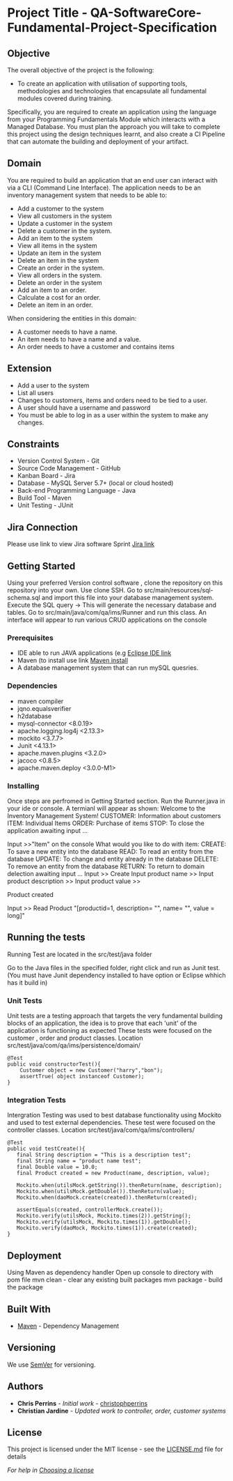 # Project Title -  QA-SoftwareCore-Fundamental-Project-Specification

## Objective

The overall objective of the project is the following:

  * To create an application with utilisation of supporting tools, methodologies and technologies that encapsulate all fundamental modules covered during training.

Specifically, you are required to create an application using the language from your Programming Fundamentals Module which interacts with a Managed Database.
You must plan the approach you will take to complete this project using the design techniques learnt, and also create a CI Pipeline that can automate the building and deployment of your artifact.

## Domain
You are required to build an application that an end user can interact with via a CLI (Command Line Interface).
The application needs to be an inventory management system that needs to be able to:

* Add a customer to the system
* View all customers in the system
* Update a customer in the system
* Delete a customer in the system.
* Add an item to the system
* View all items in the system
* Update an item in the system
* Delete an item in the system
* Create an order in the system.
* View all orders in the system.
* Delete an order in the system
* Add an item to an order.
* Calculate a cost for an order.
* Delete an item in an order.

When considering the entities in this domain:
* A customer needs to have a name.
* An item needs to have a name and a value.
* An order needs to have a customer and contains items

## Extension
* Add a user to the system
* List all users
* Changes to customers, items and orders need to be tied to a user.
* A user should have a username and password
* You must be able to log in as a user within the system to make any changes.

## Constraints
* Version Control System - Git
* Source Code Management - GitHub
* Kanban Board - Jira
* Database - MySQL Server 5.7+ (local or cloud hosted)
* Back-end Programming Language - Java
* Build Tool - Maven
* Unit Testing - JUnit

## Jira Connection

Please use link to view Jira software Sprint
[Jira link](https://chrissjard-1995.atlassian.net/jira/software/projects/SCFPS/boards/4)

## Getting Started

Using your preferred Version control software , clone the repository on this repository into your own. Use clone SSH.
Go to src/main/resources/sql-schema.sql and import this file into your database management system. Execute the SQL query -> This will generate the necessary database and tables.
Go to src/main/java/com/qa/ims/Runner and run this class.
An interface will appear to run various CRUD applications on the console

### Prerequisites

* IDE able to run JAVA applications (e.g [Eclipse IDE link](https://www.eclipse.org/downloads/)
* Maven (to install use link [Maven install](https://maven.apache.org/install.html)
* A database management system that can run mySQL quesries. 

### Dependencies
* maven compiler
* jqno.equalsverifier
* h2database
* mysql-connector <8.0.19>
* apache.logging.log4j <2.13.3>
* mockito <3.7.7>
* Junit <4.13.1>
* apache.maven.plugins <3.2.0>
* jacoco <0.8.5>
* apache.maven.deploy <3.0.0-M1>

### Installing

Once steps are perfromed in Getting Started section.
Run the Runner.java in your ide or console.
A termianl will appear as shown:
Welcome to the Inventory Management System!
CUSTOMER: Information about customers
ITEM: Individual Items
ORDER: Purchase of items
STOP: To close the application
awaiting input ...

Input >>"Item" on the console
What would you like to do with item:
CREATE: To save a new entity into the database
READ: To read an entity from the database
UPDATE: To change and entity already in the database
DELETE: To remove an entity from the database
RETURN: To return to domain delection
awaiting input ...
Input >> Create
Input product name >>
Input product description >>
Input product value >>

Product created

Input >> Read
Product "[productid=1, description= "", name= "", value = long]"

 
## Running the tests

Running Test are located in the src/test/java folder

Go to the Java files in the specified folder, right click and run as Junit test. (You must have Junit dependency installed to have option or Eclipse whhich has it build in)

### Unit Tests

Unit tests are a testing approach that targets the very fundamental building blocks of an application, the idea is to prove that each 'unit' of the application is functioning as expected
These tests were focused on the customer , order and product classes.
Location src/test/java/com/qa/ims/persistence/domain/ 

```
@Test 
public void constructorTest(){
    Customer object = new Customer("harry","bon");
    assertTrue( object instanceof Customer);
}
```

### Integration Tests

Intergration Testing was used to best database functionality using Mockito and used to test external dependencies.
These test were focused on the controller classes.
Location src/test/java/com/qa/ims/controllers/

```
@Test 
public void testCreate(){
   final String description = "This is a description test";
   final String name = "product name test";
   final Double value = 10.0;
   final Product created = new Product(name, description, value);
  
   Mockito.when(utilsMock.getString()).thenReturn(name, description);
   Mockito.when(utilsMock.getDouble()).thenReturn(value);
   Mockito.when(daoMock.create(created)).thenReturn(created);

   assertEquals(created, controllerMock.create());
   Mockito.verify(utilsMock, Mockito.times(2)).getString();
   Mockito.verify(utilsMock, Mockito.times(1)).getDouble();
   Mockito.verify(daoMock, Mockito.times(1)).create(created);
}
``` 


## Deployment

Using Maven as dependency handler
Open up console to directory with pom file
mvn clean - clear any existing built packages
mvn package - build the package

## Built With

* [Maven](https://maven.apache.org/) - Dependency Management

## Versioning

We use [SemVer](http://semver.org/) for versioning.

## Authors

* **Chris Perrins** - *Initial work* - [christophperrins](https://github.com/christophperrins)
* **Christian Jardine** - *Updated work to controller, order, customer systems* 
## License

This project is licensed under the MIT license - see the [LICENSE.md](LICENSE.md) file for details 

*For help in [Choosing a license](https://choosealicense.com/)*


